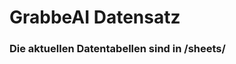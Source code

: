 

























































































































































































































































































































































































































































































































# GrabbeAI Datensatz





### Die aktuellen Datentabellen sind in /sheets/


